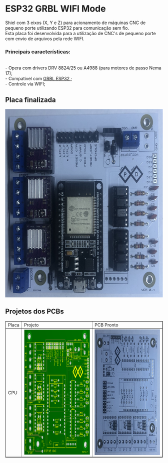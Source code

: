 # ESP32 GRBL WIFI Mode
Shiel com 3 eixos (X, Y e Z) para acionamento de máquinas CNC de pequeno porte utilizando ESP32 para comunicação sem fio.
<br>
Esta placa foi desenvolvida para a utilização de CNC's de pequeno porte com envio de arquivos pela rede WIFI.
  

 <h3> Principais características: </h3>
 <br> - Opera com drivers DRV 8824/25 ou A4988 (para motores de passo Nema 17);
 <br> - Compatível com <a href="https://github.com/bdring/Grbl_Esp32">GRBL ESP32 </a>;
 <br> - Controle via WIFI;
 
<h2> Placa finalizada </h2>
  <img src="https://github.com/Packduino/ESP32_GRBL_WIFI/blob/main/foto1.jpg" alt="ESP32 GRBL" width="600" height="600">
<h2> Projetos dos PCBs </h2>
<table border="1">
    <tr>
        <td>Placa</td>
        <td>Projeto</td>
        <td>PCB Pronto</td>
    </tr>
    <tr>
        <td>CPU</td>
        <td><img src="https://github.com/Packduino/ESP32_GRBL_WIFI/blob/main/frente.png" alt="CPU 3D" width="400" height="400"></td>
        <td><img src="https://github.com/Packduino/ESP32_GRBL_WIFI/blob/main/foto2.jpg" alt="CPU REAL" width="400" height="400"></td>
    </tr>

</table>
